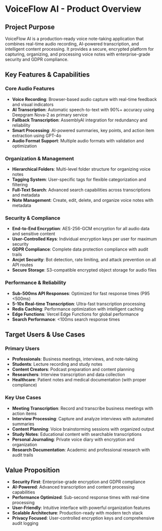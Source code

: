 # VoiceFlow AI - Product Overview

## Project Purpose
VoiceFlow AI is a production-ready voice note-taking application that combines real-time audio recording, AI-powered transcription, and intelligent content processing. It provides a secure, encrypted platform for capturing, organizing, and processing voice notes with enterprise-grade security and GDPR compliance.

## Key Features & Capabilities

### Core Audio Features
- **Voice Recording**: Browser-based audio capture with real-time feedback and visual indicators
- **AI Transcription**: Automatic speech-to-text with 90%+ accuracy using Deepgram Nova-2 as primary service
- **Fallback Transcription**: AssemblyAI integration for redundancy and reliability
- **Smart Processing**: AI-powered summaries, key points, and action item extraction using GPT-4o
- **Audio Format Support**: Multiple audio formats with validation and optimization

### Organization & Management
- **Hierarchical Folders**: Multi-level folder structure for organizing voice notes
- **Tagging System**: User-specific tags for flexible categorization and filtering
- **Full-Text Search**: Advanced search capabilities across transcriptions and metadata
- **Note Management**: Create, edit, delete, and organize voice notes with metadata

### Security & Compliance
- **End-to-End Encryption**: AES-256-GCM encryption for all audio data and sensitive content
- **User-Controlled Keys**: Individual encryption keys per user for maximum security
- **GDPR Compliance**: Complete data protection compliance with audit trails
- **Arcjet Security**: Bot detection, rate limiting, and attack prevention on all API routes
- **Secure Storage**: S3-compatible encrypted object storage for audio files

### Performance & Reliability
- **Sub-500ms API Responses**: Optimized for fast response times (P95 <500ms)
- **5-10x Real-time Transcription**: Ultra-fast transcription processing
- **Redis Caching**: Performance optimization with intelligent caching
- **Edge Functions**: Vercel Edge Functions for global performance
- **Search Performance**: <100ms search response times

## Target Users & Use Cases

### Primary Users
- **Professionals**: Business meetings, interviews, and note-taking
- **Students**: Lecture recording and study notes
- **Content Creators**: Podcast preparation and content planning
- **Researchers**: Interview transcription and data collection
- **Healthcare**: Patient notes and medical documentation (with proper compliance)

### Key Use Cases
- **Meeting Transcription**: Record and transcribe business meetings with action items
- **Interview Processing**: Capture and analyze interviews with automated summaries
- **Content Planning**: Voice brainstorming sessions with organized output
- **Study Notes**: Educational content with searchable transcriptions
- **Personal Journaling**: Private voice diary with encryption and organization
- **Research Documentation**: Academic and professional research with audit trails

## Value Proposition
- **Security First**: Enterprise-grade encryption and GDPR compliance
- **AI-Powered**: Advanced transcription and content processing capabilities
- **Performance Optimized**: Sub-second response times with real-time processing
- **User-Friendly**: Intuitive interface with powerful organization features
- **Scalable Architecture**: Production-ready with modern tech stack
- **Privacy Focused**: User-controlled encryption keys and comprehensive audit logging